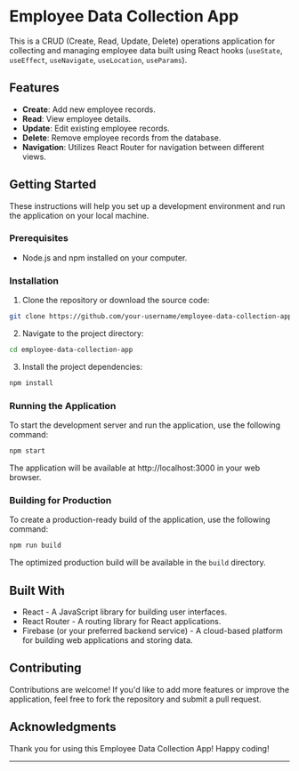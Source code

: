 
# Employee Data Collection App

This is a CRUD (Create, Read, Update, Delete) operations application for collecting and managing employee data built using React hooks (`useState`, `useEffect`, `useNavigate`, `useLocation`, `useParams`).

## Features

- **Create**: Add new employee records.
- **Read**: View employee details.
- **Update**: Edit existing employee records.
- **Delete**: Remove employee records from the database.
- **Navigation**: Utilizes React Router for navigation between different views.

## Getting Started

These instructions will help you set up a development environment and run the application on your local machine.

### Prerequisites

- Node.js and npm installed on your computer.

### Installation

1. Clone the repository or download the source code:

```bash
git clone https://github.com/your-username/employee-data-collection-app.git
```

2. Navigate to the project directory:

```bash
cd employee-data-collection-app
```

3. Install the project dependencies:

```bash
npm install
```

### Running the Application

To start the development server and run the application, use the following command:

```bash
npm start
```

The application will be available at http://localhost:3000 in your web browser.

### Building for Production

To create a production-ready build of the application, use the following command:

```bash
npm run build
```

The optimized production build will be available in the `build` directory.

## Built With

- React - A JavaScript library for building user interfaces.
- React Router - A routing library for React applications.
- Firebase (or your preferred backend service) - A cloud-based platform for building web applications and storing data.

## Contributing

Contributions are welcome! If you'd like to add more features or improve the application, feel free to fork the repository and submit a pull request.



## Acknowledgments

Thank you for using this Employee Data Collection App! Happy coding!

---
